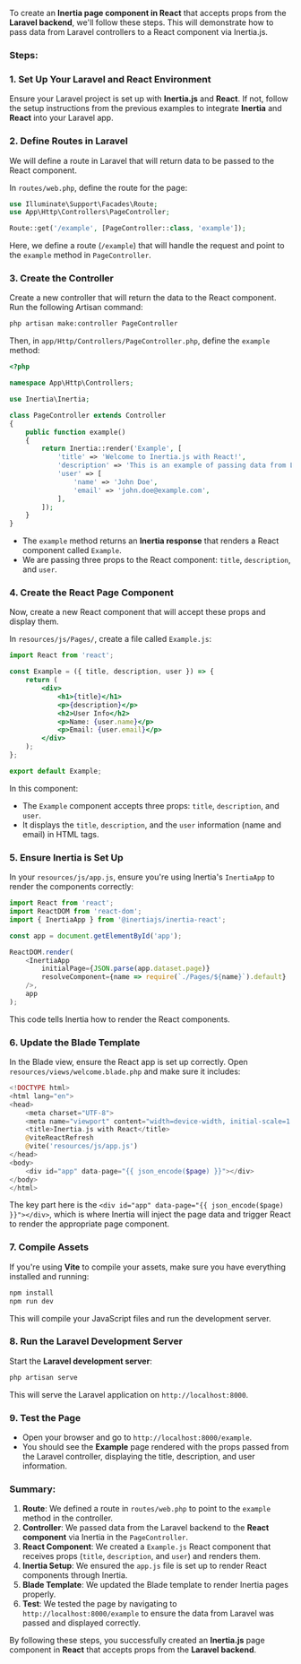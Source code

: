 To create an **Inertia page component in React** that accepts props from the **Laravel backend**, we'll follow these steps. This will demonstrate how to pass data from Laravel controllers to a React component via Inertia.js.

### Steps:

### 1. **Set Up Your Laravel and React Environment**

Ensure your Laravel project is set up with **Inertia.js** and **React**. If not, follow the setup instructions from the previous examples to integrate **Inertia** and **React** into your Laravel app.

### 2. **Define Routes in Laravel**

We will define a route in Laravel that will return data to be passed to the React component.

In `routes/web.php`, define the route for the page:

```php
use Illuminate\Support\Facades\Route;
use App\Http\Controllers\PageController;

Route::get('/example', [PageController::class, 'example']);
```

Here, we define a route (`/example`) that will handle the request and point to the `example` method in `PageController`.

### 3. **Create the Controller**

Create a new controller that will return the data to the React component. Run the following Artisan command:

```bash
php artisan make:controller PageController
```

Then, in `app/Http/Controllers/PageController.php`, define the `example` method:

```php
<?php

namespace App\Http\Controllers;

use Inertia\Inertia;

class PageController extends Controller
{
    public function example()
    {
        return Inertia::render('Example', [
            'title' => 'Welcome to Inertia.js with React!',
            'description' => 'This is an example of passing data from Laravel to React.',
            'user' => [
                'name' => 'John Doe',
                'email' => 'john.doe@example.com',
            ],
        ]);
    }
}
```

- The `example` method returns an **Inertia response** that renders a React component called `Example`.
- We are passing three props to the React component: `title`, `description`, and `user`.

### 4. **Create the React Page Component**

Now, create a new React component that will accept these props and display them.

In `resources/js/Pages/`, create a file called `Example.js`:

```jsx
import React from 'react';

const Example = ({ title, description, user }) => {
    return (
        <div>
            <h1>{title}</h1>
            <p>{description}</p>
            <h2>User Info</h2>
            <p>Name: {user.name}</p>
            <p>Email: {user.email}</p>
        </div>
    );
};

export default Example;
```

In this component:
- The `Example` component accepts three props: `title`, `description`, and `user`.
- It displays the `title`, `description`, and the `user` information (name and email) in HTML tags.

### 5. **Ensure Inertia is Set Up**

In your `resources/js/app.js`, ensure you're using Inertia's `InertiaApp` to render the components correctly:

```js
import React from 'react';
import ReactDOM from 'react-dom';
import { InertiaApp } from '@inertiajs/inertia-react';

const app = document.getElementById('app');

ReactDOM.render(
    <InertiaApp
        initialPage={JSON.parse(app.dataset.page)}
        resolveComponent={name => require(`./Pages/${name}`).default}
    />,
    app
);
```

This code tells Inertia how to render the React components.

### 6. **Update the Blade Template**

In the Blade view, ensure the React app is set up correctly. Open `resources/views/welcome.blade.php` and make sure it includes:

```php
<!DOCTYPE html>
<html lang="en">
<head>
    <meta charset="UTF-8">
    <meta name="viewport" content="width=device-width, initial-scale=1.0">
    <title>Inertia.js with React</title>
    @viteReactRefresh
    @vite('resources/js/app.js')
</head>
<body>
    <div id="app" data-page="{{ json_encode($page) }}"></div>
</body>
</html>
```

The key part here is the `<div id="app" data-page="{{ json_encode($page) }}"></div>`, which is where Inertia will inject the page data and trigger React to render the appropriate page component.

### 7. **Compile Assets**

If you're using **Vite** to compile your assets, make sure you have everything installed and running:

```bash
npm install
npm run dev
```

This will compile your JavaScript files and run the development server.

### 8. **Run the Laravel Development Server**

Start the **Laravel development server**:

```bash
php artisan serve
```

This will serve the Laravel application on `http://localhost:8000`.

### 9. **Test the Page**

- Open your browser and go to `http://localhost:8000/example`.
- You should see the **Example** page rendered with the props passed from the Laravel controller, displaying the title, description, and user information.

### Summary:
1. **Route**: We defined a route in `routes/web.php` to point to the `example` method in the controller.
2. **Controller**: We passed data from the Laravel backend to the **React component** via Inertia in the `PageController`.
3. **React Component**: We created a `Example.js` React component that receives props (`title`, `description`, and `user`) and renders them.
4. **Inertia Setup**: We ensured the `app.js` file is set up to render React components through Inertia.
5. **Blade Template**: We updated the Blade template to render Inertia pages properly.
6. **Test**: We tested the page by navigating to `http://localhost:8000/example` to ensure the data from Laravel was passed and displayed correctly.

By following these steps, you successfully created an **Inertia.js** page component in **React** that accepts props from the **Laravel backend**.
